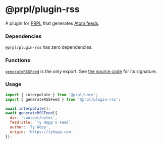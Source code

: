 # @prpl/plugin-rss

A plugin for [PRPL](https://github.com/tyhopp/prpl) that generates [Atom feeds](https://en.wikipedia.org/wiki/Atom_
(Web_standard)).

### Dependencies

`@prpl/plugin-rss` has zero dependencies.

### Functions

[`generateRSSFeed`](https://github.com/tyhopp/prpl/tree/main/packages/plugin-rss/src/index.ts) is the only export. See [the source code](https://github.com/tyhopp/prpl/tree/main/packages/plugin-rss/src/index.ts) for its signature.

### Usage

```javascript
import { interpolate } from '@prpl/core';
import { generateRSSFeed } from '@prpl/plugin-rss';

await interpolate();
await generateRSSFeed({
  dir: 'content/notes',
  feedTitle: `Ty Hopp's Feed`,
  author: 'Ty Hopp',
  origin: 'https://tyhopp.com'
});
```